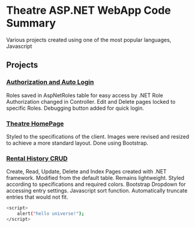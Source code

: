 # Theatre ASP.NET WebApp Code Summary

Various projects created using one of the most popular languages, Javascript

## Projects

### [Authorization and Auto Login](https://github.com/MrSchaffner/Code-Summary/tree/master/Theatre_dotNet_CodeSummary/Authorization_and_Auto_Login)

Roles saved in AspNetRoles table for easy access by .NET
Role Authorization changed in Controller.
Edit and Delete pages locked to specific Roles.
Debugging button added for quick login.

### [Theatre HomePage](https://github.com/MrSchaffner/Code-Summary/tree/master/Theatre_dotNet_CodeSummary/BootStrap_Style_HomePage)

Styled to the specifications of the client. Images were revised and resized to achieve a more standard layout.
Done using Bootstrap.

### [Rental History CRUD](https://github.com/MrSchaffner/Code-Summary/tree/master/Theatre_dotNet_CodeSummary/RentalHistory_CRUD)

Create, Read, Update, Delete and Index Pages created with .NET framework. 
Modified from the default table. Remains lightweight.
Styled according to specifications and required colors.
Bootstrap Dropdown for accessing entry settings.
Javascript sort function.
Automatically truncate entries that would not fit.

```bash
<script>
    alert("hello universe!");
</script>
```